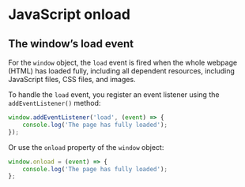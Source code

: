 # JavaScript onload

## The window’s load event

For the `window` object, the `load` event is fired when the whole webpage (HTML) has loaded fully, including all dependent resources, including JavaScript files, CSS files, and images.

To handle the `load` event, you register an event listener using the `addEventListener()` method:

```js
window.addEventListener('load', (event) => {
    console.log('The page has fully loaded');
});
```

Or use the `onload` property of the `window` object:

```js
window.onload = (event) => {
    console.log('The page has fully loaded');
};
```



